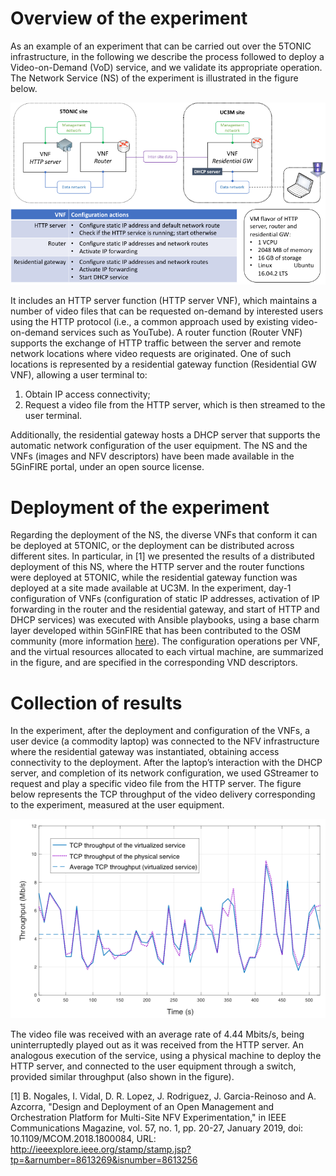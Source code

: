 <!-- TITLE: Example: deployment of VoD service at 5TONIC -->

# Overview of the experiment
As an example of an experiment that can be carried out over the 5TONIC infrastructure, in the following we describe the process followed to deploy a Video-on-Demand (VoD) service, and we validate its appropriate operation. The Network Service (NS) of the experiment is illustrated in the figure below.

![Vod Ns](/uploads/5-tonic/vod-ns.png "Vod Ns")

It includes an HTTP server function (HTTP server VNF), which maintains a number of video files that can be requested on-demand by interested users using the HTTP protocol (i.e., a common approach used by existing video-on-demand services such as YouTube). A router function (Router VNF) supports the exchange of HTTP traffic between the server and remote network locations where video requests are originated. One of such locations is represented by a residential gateway function (Residential GW VNF), allowing a user terminal to: 

1) Obtain IP access connectivity; 
2) Request a video file from the HTTP server, which is then streamed to the user terminal. 

Additionally, the residential gateway hosts a DHCP server that supports the automatic network configuration of the user equipment. The NS and the VNFs (images and NFV descriptors) have been made available in the 5GinFIRE portal, under an open source license.

# Deployment of the experiment
Regarding the deployment of the NS, the diverse VNFs that conform it can be deployed at 5TONIC, or the deployment can be distributed across different sites. In particular, in [1] we presented the results of a distributed deployment of this NS, where the HTTP server and the router functions were deployed at 5TONIC, while the residential gateway function was deployed at a site made available at UC3M. In the experiment, day-1 configuration of VNFs (configuration of static IP addresses, activation of  IP forwarding in the router and the residential gateway, and start of HTTP and DHCP services) was executed with Ansible playbooks, using a base charm layer developed within 5GinFIRE that has been contributed to the OSM community (more information [here](https://osm.etsi.org/gitweb/?p=osm/devops.git;a=tree;f=juju-charms/layers/ansible-charm;h=3cba99023b11e1e8c77a50d4263dc4de2629a96b;hb=5ac13c722414928d2c89ab6e507e63fdf8bc3d8c)). The configuration operations per VNF, and the virtual resources allocated to each virtual machine, are summarized in the figure, and are specified in the corresponding VND descriptors.

# Collection of results
In the experiment, after the deployment and configuration of the VNFs, a user device (a commodity laptop) was connected to the NFV infrastructure where the residential gateway was instantiated, obtaining access connectivity to the deployment. After the laptop’s interaction with the DHCP server, and completion of its network configuration, we used GStreamer to request and play a specific video file from the HTTP server. The figure below represents the TCP throughput of the video delivery corresponding to the experiment, measured at the user equipment. 

![Vodthroughput](/uploads/5-tonic/vodthroughput.png "Vodthroughput")

The video file was received with an average rate of 4.44 Mbits/s, being uninterruptedly played out as it was received from the HTTP server. An analogous execution of the service, using a physical machine to deploy the HTTP server, and connected to the user equipment through a switch, provided similar throughput (also shown in the figure).

[1] B. Nogales, I. Vidal, D. R. Lopez, J. Rodriguez, J. Garcia-Reinoso and A. Azcorra, "Design and Deployment of an Open Management and Orchestration Platform for Multi-Site NFV Experimentation," in IEEE Communications Magazine, vol. 57, no. 1, pp. 20-27, January 2019, doi: 10.1109/MCOM.2018.1800084, URL: http://ieeexplore.ieee.org/stamp/stamp.jsp?tp=&arnumber=8613269&isnumber=8613256
